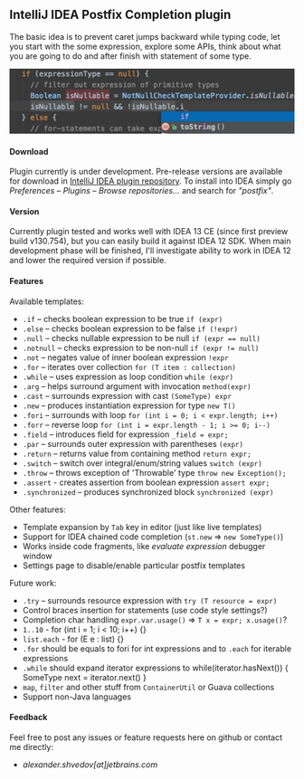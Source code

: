 IntelliJ IDEA Postfix Completion plugin
---------------------------------------

The basic idea is to prevent caret jumps backward while typing code,
let you start with the some expression, explore some APIs, think about
what you are going to do and after finish with statement of some type.

![options](/content/example.png)

#### Download

Plugin currently is under development.
Pre-release versions are available for download in [IntelliJ IDEA plugin repository](http://plugins.jetbrains.com/plugin/7342).
To install into IDEA simply go *Preferences* – *Plugins* – *Browse repositories...* and search for *"postfix"*.

#### Version

Currently plugin tested and works well with IDEA 13 CE (since first preview build v130.754),
but you can easily build it against IDEA 12 SDK. When main development phase will be finished,
I'll investigate ability to work in IDEA 12 and lower the required version if possible.

#### Features

Available templates:

* `.if` – checks boolean expression to be true `if (expr)`
* `.else` – checks boolean expression to be false `if (!expr)`
* `.null` – checks nullable expression to be null `if (expr == null)`
* `.notnull` – checks expression to be non-null `if (expr != null)`
* `.not` – negates value of inner boolean expression `!expr`
* `.for` – iterates over collection `for (T item : collection)`
* `.while` – uses expression as loop condition `while (expr)`
* `.arg` – helps surround argument with invocation `method(expr)`
* `.cast` – surrounds expression with cast `(SomeType) expr`
* `.new` – produces instantiation expression for type `new T()`
* `.fori` – surrounds with loop `for (int i = 0; i < expr.length; i++)`
* `.forr` – reverse loop `for (int i = expr.length - 1; i >= 0; i--)`
* `.field` – introduces field for expression `_field = expr;`
* `.par` – surrounds outer expression with parentheses `(expr)`
* `.return` – returns value from containing method `return expr;`
* `.switch` – switch over integral/enum/string values `switch (expr)`
* `.throw` – throws exception of 'Throwable' type `throw new Exception();`
* `.assert` - creates assertion from boolean expression `assert expr;`
* `.synchronized` – produces synchronized block `synchronized (expr)`

Other features:

* Template expansion by `Tab` key in editor (just like live templates)
* Support for IDEA chained code completion (`st.new` => `new SomeType()`)
* Works inside code fragments, like *evaluate expression* debugger window
* Settings page to disable/enable particular postfix templates

Future work:
* `.try` – surrounds resource expression with `try (T resource = expr)`
* Control braces insertion for statements (use code style settings?)
* Completion char handling `expr.var.usage()` => `T x = expr; x.usage()`?
* `1..10` - for (int i = 1; i < 10; i++) {}
* `list.each` - for (E e : list) {}
* `.for` should be equals to fori for int expressions and to `.each` for iterable expressions
* `.while` should expand iterator expressions to while(iterator.hasNext()) { SomeType next = iterator.next() } 
* `map`, `filter` and other stuff from `ContainerUtil` or Guava collections
* Support non-Java languages

#### Feedback

Feel free to post any issues or feature requests here on github or contact me directly:
* *alexander.shvedov[at]jetbrains.com*